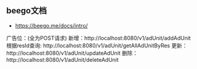 ## beego文档

- https://beego.me/docs/intro/

广告位：(全为POST请求)
新增：http://localhost:8080/v1/adUnit/addAdUnit
根据resId查询: http://localhost:8080/v1/adUnit/getAllAdUnitByRes
更新：http://localhost:8080/v1/adUnit/updateAdUnit
删除：http://localhost:8080/v1/adUnit/deleteAdUnit
